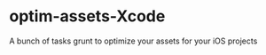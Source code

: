 optim-assets-Xcode
==================

A bunch of tasks grunt to optimize your assets for your iOS projects
